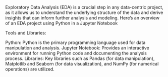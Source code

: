 Exploratory Data Analysis (EDA) is a crucial step in any data-centric project, as it allows us to understand the underlying structure of the data and derive insights that can inform further analysis and modeling. Here’s an overview of an EDA project using Python in a Jupyter Notebook

Tools and Libraries:

Python: Python is the primary programming language used for data manipulation and analysis. 
Jupyter Notebook: Provides an interactive environment for running Python code and documenting the analysis process.
Libraries: Key libraries such as Pandas (for data manipulation), Matplotlib and Seaborn (for data visualization), and NumPy (for numerical operations) are utilized.
